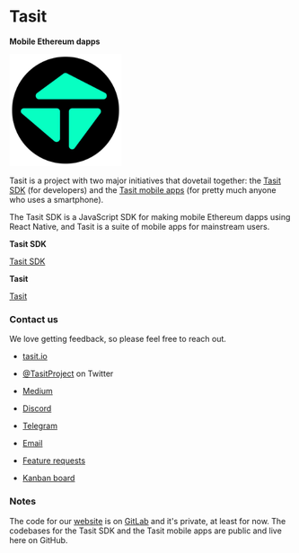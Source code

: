 # Tasit

**Mobile Ethereum dapps**

<div align="left">
  <img src="/images/TasitLogoFromSvgTransparentAndOpaqueColor1024x1024.png" width="200" />
</div>

Tasit is a project with two major initiatives that dovetail together: the [Tasit SDK](https://github.com/tasitlabs/tasitsdk) (for developers) and the [Tasit mobile apps](https://github.com/tasitlabs/tasit) (for pretty much anyone who uses a smartphone).

The Tasit SDK is a JavaScript SDK for making mobile Ethereum dapps using React Native, and Tasit is a suite of mobile apps for mainstream users.

**Tasit SDK**

[Tasit SDK](https://github.com/tasitlabs/tasitsdk)

**Tasit**

[Tasit](https://github.com/tasitlabs/tasit)

### Contact us

We love getting feedback, so please feel free to reach out.

- [tasit.io](https://tasit.io/)

- [@TasitProject](https://twitter.com/TasitProject) on Twitter

- [Medium](https://medium.com/tasit)

- [Discord](https://discordapp.com/invite/bRp4QKq)

- [Telegram](https://t.me/tasitproject)

- [Email](mailto:founders@tasit.io)

- [Feature requests](http://feedback.tasit.io/feature-requests)

- [Kanban board](https://github.com/orgs/tasitlabs/projects/1)

### Notes

The code for our [website](https://tasit.io) is on [GitLab](https://gitlab.com/tasit) and it's private, at least for now. The codebases for the Tasit SDK and the Tasit mobile apps are public and live here on GitHub.
